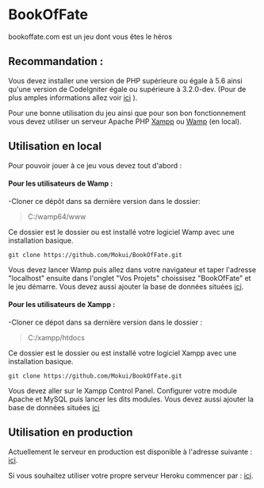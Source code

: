 # BookOfFate
bookoffate.com est un jeu dont vous êtes le héros

## Recommandation :


Vous devez installer une version de PHP supérieure ou égale à 5.6 ainsi qu'une version de CodeIgniter égale ou supérieure à 3.2.0-dev.
(Pour de plus amples informations allez voir [ici](https://github.com/Mokui/BookOfFate/blob/master/readme.rst) ).

Pour une bonne utilisation du jeu ainsi que pour son bon fonctionnement vous devez utiliser un serveur Apache PHP [Xampp](https://www.apachefriends.org/fr/download.html)
ou [Wamp](http://www.wampserver.com/en/download-wampserver-64bits/)  (en local).


## Utilisation en local


Pour pouvoir jouer à ce jeu vous devez tout d'abord :

#### Pour les utilisateurs de Wamp :


-Cloner ce dépôt dans sa dernière version dans le dossier:

> C:/wamp64/www

Ce dossier est le dossier ou est installé votre logiciel Wamp  avec une installation basique.
```         
git clone https://github.com/Mokui/BookOfFate.git
```

Vous devez lancer Wamp puis allez dans votre navigateur et taper l'adresse "localhost" ensuite dans l'onglet "Vos Projets" choissisez "BookOfFate" et le jeu démarre.
Vous devez aussi ajouter la base de données situées [ici](/application/config/bofdatabase.sql).

#### Pour les utilisateurs de Xampp :

-Cloner ce dépot dans sa dernière version dans le dossier : 

> C:/xampp/htdocs

Ce dossier est le dossier ou est installé votre logiciel Xampp avec une installation basique.
```         
git clone https://github.com/Mokui/BookOfFate.git
```

Vous devez aller sur le Xampp Control Panel. Configurer votre module Apache et MySQL puis lancer les dits modules.
Vous devez aussi ajouter la base de données situées [ici](/application/config/bofdatabase.sql)


## Utilisation en production

Actuellement le serveur en production est disponible à l'adresse suivante : [ici](https://pure-inlet-22307.herokuapp.com/).

Si vous souhaitez utiliser votre propre serveur Heroku commencer par : [ici](https://devcenter.heroku.com/articles/heroku-cli#download-and-install).
